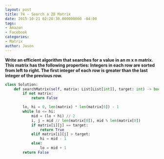```yaml
---
layout: post
title: 74 - Search a 2D Matrix
date: 2015-10-21 02:28:30.000000000 -04:00
tags:
- Amazon
- Facebook
categories:
- Matrix
author: Jason
---
```

**Write an efficient algorithm that searches for a value in an m x n matrix. This matrix has the following properties: Integers in each row are sorted from left to right. The first integer of each row is greater than the last integer of the previous row.**

``` python
class Solution:
    def searchMatrix(self, matrix: List[List[int]], target: int) -> bool:
        if not matrix:
            return False

        lo, hi = 0, len(matrix) * len(matrix[0]) - 1
        while lo <= hi:
            mid = (lo + hi) // 2
            i, j = mid // len(matrix[0]), mid % len(matrix[0])
            if matrix[i][j] == target:
                return True
            elif matrix[i][j] > target:
                hi = mid - 1
            else:
                lo = mid + 1
        return False
```
